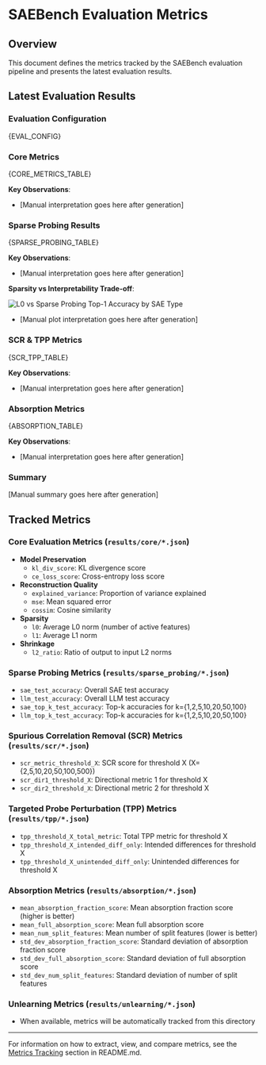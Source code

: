# SAEBench Evaluation Metrics

## Overview

This document defines the metrics tracked by the SAEBench evaluation pipeline and presents the latest evaluation results.

## Latest Evaluation Results

### Evaluation Configuration
{EVAL_CONFIG}

### Core Metrics

{CORE_METRICS_TABLE}

**Key Observations**:
- [Manual interpretation goes here after generation]

### Sparse Probing Results

{SPARSE_PROBING_TABLE}

**Key Observations**:
- [Manual interpretation goes here after generation]

**Sparsity vs Interpretability Trade-off**:

![L0 vs Sparse Probing Top-1 Accuracy by SAE Type](results/images/sparse_probing_2var_sae_type.png)

- [Manual plot interpretation goes here after generation]

### SCR & TPP Metrics

{SCR_TPP_TABLE}

**Key Observations**:
- [Manual interpretation goes here after generation]

### Absorption Metrics

{ABSORPTION_TABLE}

**Key Observations**:
- [Manual interpretation goes here after generation]

### Summary

[Manual summary goes here after generation]

## Tracked Metrics

### Core Evaluation Metrics (`results/core/*.json`)
- **Model Preservation**
  - `kl_div_score`: KL divergence score
  - `ce_loss_score`: Cross-entropy loss score
- **Reconstruction Quality**
  - `explained_variance`: Proportion of variance explained
  - `mse`: Mean squared error
  - `cossim`: Cosine similarity
- **Sparsity**
  - `l0`: Average L0 norm (number of active features)
  - `l1`: Average L1 norm
- **Shrinkage**
  - `l2_ratio`: Ratio of output to input L2 norms

### Sparse Probing Metrics (`results/sparse_probing/*.json`)
- `sae_test_accuracy`: Overall SAE test accuracy
- `llm_test_accuracy`: Overall LLM test accuracy
- `sae_top_k_test_accuracy`: Top-k accuracies for k={1,2,5,10,20,50,100}
- `llm_top_k_test_accuracy`: Top-k accuracies for k={1,2,5,10,20,50,100}

### Spurious Correlation Removal (SCR) Metrics (`results/scr/*.json`)
- `scr_metric_threshold_X`: SCR score for threshold X (X={2,5,10,20,50,100,500})
- `scr_dir1_threshold_X`: Directional metric 1 for threshold X
- `scr_dir2_threshold_X`: Directional metric 2 for threshold X

### Targeted Probe Perturbation (TPP) Metrics (`results/tpp/*.json`)
- `tpp_threshold_X_total_metric`: Total TPP metric for threshold X
- `tpp_threshold_X_intended_diff_only`: Intended differences for threshold X
- `tpp_threshold_X_unintended_diff_only`: Unintended differences for threshold X

### Absorption Metrics (`results/absorption/*.json`)
- `mean_absorption_fraction_score`: Mean absorption fraction score (higher is better)
- `mean_full_absorption_score`: Mean full absorption score
- `mean_num_split_features`: Mean number of split features (lower is better)
- `std_dev_absorption_fraction_score`: Standard deviation of absorption fraction score
- `std_dev_full_absorption_score`: Standard deviation of full absorption score
- `std_dev_num_split_features`: Standard deviation of number of split features

### Unlearning Metrics (`results/unlearning/*.json`)
- When available, metrics will be automatically tracked from this directory

---

For information on how to extract, view, and compare metrics, see the [Metrics Tracking](README.md#metrics-tracking) section in README.md.
